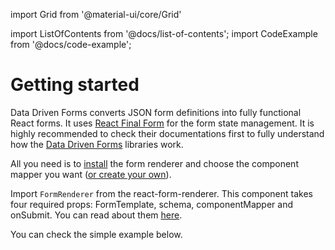 import Grid from '@material-ui/core/Grid'

import ListOfContents from '@docs/list-of-contents';
import CodeExample from '@docs/code-example';

<Grid container item>
<Grid item xs={12} md={10}>

# Getting started

Data Driven Forms converts JSON form definitions into fully functional React forms.
It uses [React Final Form](https://github.com/final-form/react-final-form) for the form state management.
It is highly recommended to check their documentations first to fully understand how
the [Data Driven Forms](https://github.com/data-driven-forms/react-forms) libraries work.

All you need is to [install](/renderer/installation) the form renderer and choose the component mapper you want ([or create your own](/renderer/component-mapping)).

Import `FormRenderer` from the react-form-renderer. This component takes four required props: FormTemplate, schema, componentMapper and onSubmit. You can read about them [here](/renderer/renderer-api#requiredprops).

You can check the simple example below.

<CodeExample source="components/get-started/get-started" mode="preview" />

</Grid>
<Grid item xs={false} md={2}>
  <ListOfContents file="renderer/get-started" />
</Grid>
</Grid>
